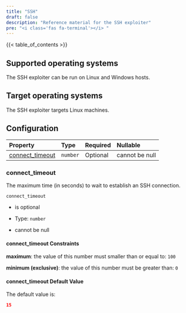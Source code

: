 ```yaml
---
title: "SSH"
draft: false
description: "Reference material for the SSH exploiter"
pre: "<i class='fas fa-terminal'></i> "
---
```

{{< table_of_contents >}}

## Supported operating systems

The SSH exploiter can be run on Linux and Windows hosts.

## Target operating systems

The SSH exploiter targets Linux machines.

## Configuration

<!--
This documentation was autogenerated by passing the plugin's config-schema.json
through https://github.com/adobe/jsonschema2md. It was then modified by hand to
remove extraneous information.
-->

| Property                             | Type     | Required | Nullable       |
| :----------------------------------- | :------- | :------- | :------------- |
| [connect\_timeout](#connect_timeout) | `number` | Optional | cannot be null |

### connect\_timeout

The maximum time (in seconds) to wait to establish an SSH connection.

`connect_timeout`

* is optional

* Type: `number`

* cannot be null

#### connect\_timeout Constraints

**maximum**: the value of this number must smaller than or equal to: `100`

**minimum (exclusive)**: the value of this number must be greater than: `0`

#### connect\_timeout Default Value

The default value is:

```json
15
```
